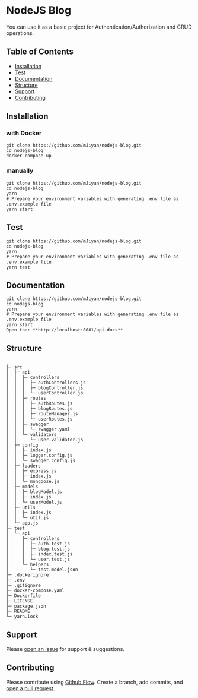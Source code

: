# NodeJS Blog

You can use it as a basic project for Authentication/Authorization and CRUD operations.

## Table of Contents

- [Installation](#installation)
- [Test](#test)
- [Documentation](#documentation)
- [Structure](#structure)
- [Support](#support)
- [Contributing](#contributing)

## Installation
### with Docker
```
git clone https://github.com/mJiyan/nodejs-blog.git
cd nodejs-blog
docker-compose up
```

### manually
```
git clone https://github.com/mJiyan/nodejs-blog.git
cd nodejs-blog
yarn
# Prepare your environment variables with generating .env file as .env.example file
yarn start
```

## Test
```
git clone https://github.com/mJiyan/nodejs-blog.git
cd nodejs-blog
yarn
# Prepare your environment variables with generating .env file as .env.example file
yarn test
```

## Documentation
```
git clone https://github.com/mJiyan/nodejs-blog.git
cd nodejs-blog
yarn
# Prepare your environment variables with generating .env file as .env.example file
yarn start
Open the: **http://localhost:8081/api-docs**
```


## Structure
```

├─ src
│  ├─ api
│  │  ├─ controllers
│  │  │  ├─ authControllers.js
│  │  │  ├─ blogController.js
│  │  │  └─ userController.js
│  │  ├─ routes
│  │  │  ├─ authRoutes.js
│  │  │  ├─ blogRoutes.js
│  │  │  ├─ routeManager.js
│  │  │  └─ userRoutes.js
│  │  ├─ swagger
│  │  │  └─ swagger.yaml
│  │  └─ validators
│  │     └─ user.validator.js
│  ├─ config
│  │  ├─ index.js
│  │  ├─ logger.config.js
│  │  └─ swagger.config.js
│  ├─ loaders
│  │  ├─ express.js
│  │  ├─ index.js
│  │  └─ mongoose.js
│  ├─ models
│  │  ├─ blogModel.js
│  │  ├─ index.js
│  │  └─ userModel.js
│  ├─ utils
│  │  ├─ index.js
│  │  └─ util.js
│  └─ app.js
├─ test
│  └─ api
│     ├─ controllers
│     │  ├─ auth.test.js
│     │  ├─ blog.test.js
│     │  ├─ index.test.js
│     │  └─ user.test.js
│     └─ helpers
│        └─ test.model.json
├─ .dockerignore
├─ .env
├─ .gitignore
├─ docker-compose.yaml
├─ Dockerfile
├─ LICENSE
├─ package.json
├─ README
└─ yarn.lock
```

## Support

Please [open an issue](https://github.com/mJiyan/nodejs-blog/issues) for support & suggestions.

## Contributing

Please contribute using [Github Flow](https://guides.github.com/introduction/flow/). Create a branch, add commits, and [open a pull request](https://github.com/mJiyan/nodejs-blog/compare).




